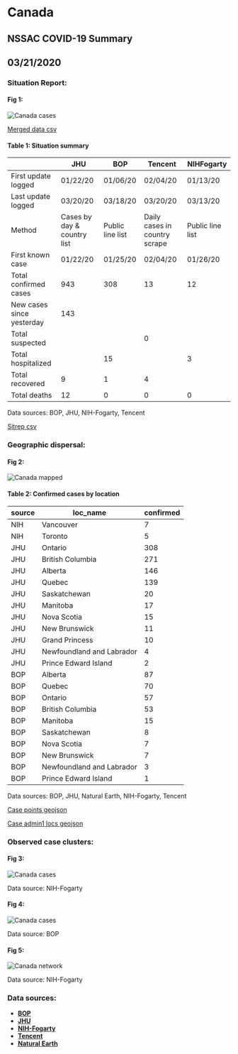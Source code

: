 # Canada
## NSSAC COVID-19 Summary
## 03/21/2020



### Situation Report:
#### Fig 1:
![Canada cases](../merged_histories/Canada_merged_histories.png)

[Merged data csv](https://github.com/SchlittDataSci/SchlittDataSci.github.io/blob/master/data/tables/Canada_merged_daily.csv)

#### Table 1: Situation summary


|                           | JHU                         | BOP              | Tencent                       | NIHFogarty       |
|---------------------------|-----------------------------|------------------|-------------------------------|------------------|
| First update logged       | 01/22/20                    | 01/06/20         | 02/04/20                      | 01/13/20         |
| Last update logged        | 03/20/20                    | 03/18/20         | 03/20/20                      | 03/13/20         |
| Method                    | Cases by day & country list | Public line list | Daily cases in country scrape | Public line list |
| First known case          | 01/22/20                    | 01/25/20         | 02/04/20                      | 01/26/20         |
| Total confirmed cases     | 943                         | 308              | 13                            | 12               |
| New cases since yesterday | 143                         |                  |                               |                  |
| Total suspected           |                             |                  | 0                             |                  |
| Total hospitalized        |                             | 15               |                               | 3                |
| Total recovered           | 9                           | 1                | 4                             |                  |
| Total deaths              | 12                          | 0                | 0                             | 0                |

Data sources: BOP, JHU, NIH-Fogarty, Tencent


[Sitrep csv](https://github.com/SchlittDataSci/SchlittDataSci.github.io/blob/master/data/tables/Canada_sitrep.csv)

### Geographic dispersal:
#### Fig 2:
![Canada mapped](../case_locs/Canada_case_locs.png)

#### Table 2: Confirmed cases by location


| source   | loc_name                  |   confirmed |
|----------|---------------------------|-------------|
| NIH      | Vancouver                 |           7 |
| NIH      | Toronto                   |           5 |
| JHU      | Ontario                   |         308 |
| JHU      | British Columbia          |         271 |
| JHU      | Alberta                   |         146 |
| JHU      | Quebec                    |         139 |
| JHU      | Saskatchewan              |          20 |
| JHU      | Manitoba                  |          17 |
| JHU      | Nova Scotia               |          15 |
| JHU      | New Brunswick             |          11 |
| JHU      | Grand Princess            |          10 |
| JHU      | Newfoundland and Labrador |           4 |
| JHU      | Prince Edward Island      |           2 |
| BOP      | Alberta                   |          87 |
| BOP      | Quebec                    |          70 |
| BOP      | Ontario                   |          57 |
| BOP      | British Columbia          |          53 |
| BOP      | Manitoba                  |          15 |
| BOP      | Saskatchewan              |           8 |
| BOP      | Nova Scotia               |           7 |
| BOP      | New Brunswick             |           7 |
| BOP      | Newfoundland and Labrador |           3 |
| BOP      | Prince Edward Island      |           1 |

Data sources: BOP, JHU, Natural Earth, NIH-Fogarty, Tencent


[Case points geojson](https://github.com/SchlittDataSci/SchlittDataSci.github.io/blob/master/data/shapes/Canada_case_locs.geojson)

[Case admin1 locs geojson](https://github.com/SchlittDataSci/SchlittDataSci.github.io/blob/master/data/shapes/Canada_admin1_locs.geojson)

### Observed case clusters:
#### Fig 3:
![Canada cases](../cluster_analysis/Canada_imported_cases_NIHFogarty.png)



Data source: NIH-Fogarty


#### Fig 4:
![Canada cases](../cluster_analysis/Canada_imported_cases_BOP.png)



Data source: BOP


#### Fig 5:
![Canada network](../autochthonous_networks/Canada_network.png)



Data source: NIH-Fogarty


### Data sources:
* **[BOP](https://github.com/beoutbreakprepared/nCoV2019)**
* **[JHU](https://github.com/CSSEGISandData/COVID-19)** 
* **[NIH-Fogarty](https://docs.google.com/spreadsheets/d/1jS24DjSPVWa4iuxuD4OAXrE3QeI8c9BC1hSlqr-NMiU/edit#gid=1187587451)** 
* **[Tencent](https://news.qq.com/zt2020/page/feiyan.htm)**
* **[Natural Earth](https://www.naturalearthdata.com/forums/forum/natural-earth-map-data/cultural-vectors/admin-1-states-provinces-and-their-boundaries/)**

<!-- Global site tag (gtag.js) - Google Analytics -->
<script async src="https://www.googletagmanager.com/gtag/js?id=UA-158816269-1"></script>
<script>
  window.dataLayer = window.dataLayer || [];
  function gtag(){dataLayer.push(arguments);}
  gtag('js', new Date());

  gtag('config', 'UA-158816269-1');
</script>